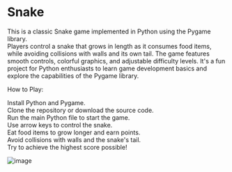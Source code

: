 # Snake
This is a classic Snake game implemented in Python using the Pygame library.  
Players control a snake that grows in length as it consumes food items, while avoiding collisions with walls and its own tail. The game features smooth controls, colorful graphics, and adjustable difficulty levels. It's a fun project for Python enthusiasts to learn game development basics and explore the capabilities of the Pygame library.

How to Play:

Install Python and Pygame.  
Clone the repository or download the source code.  
Run the main Python file to start the game.  
Use arrow keys to control the snake.  
Eat food items to grow longer and earn points.  
Avoid collisions with walls and the snake's tail.  
Try to achieve the highest score possible!  

![image](https://github.com/RosuGabriel/Snake/assets/116444103/af717236-01bd-4b02-9a18-6bc7ac332f1e)
